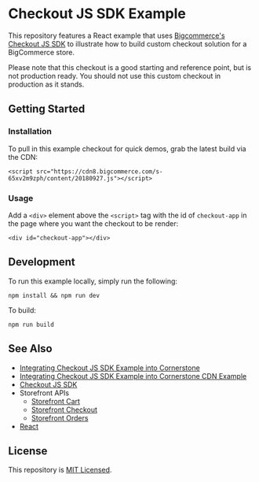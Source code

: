 # Checkout JS SDK Example

This repository features a React example that uses [Bigcommerce's Checkout JS SDK](https://github.com/bigcommerce/checkout-sdk-js) to illustrate how to build custom checkout solution for a BigCommerce store.

Please note that this checkout is a good starting and reference point, but is not production ready. You should not use this custom checkout in production as it stands.

## Getting Started

### Installation

To pull in this example checkout for quick demos, grab the latest build via the CDN:

```
<script src="https://cdn8.bigcommerce.com/s-65xv2m9zph/content/20180927.js"></script>
```


### Usage

Add a `<div>` element above the `<script>` tag with the id of `checkout-app` in the page where you want the checkout to be render:

```
<div id="checkout-app"></div>
```

## Development

To run this example locally, simply run the following:

```
npm install && npm run dev
```

To build:

```
npm run build
```


## See Also

* [Integrating Checkout JS SDK Example into Cornerstone](https://developer.bigcommerce.com/stencil-docs/template-files/customize-stencil-checkout/checkout-js-sdk/getting-started-in-vanilla-js)
* [Integrating Checkout JS SDK Example into Cornerstone CDN Example](https://developer.bigcommerce.com/stencil-docs/template-files/customize-stencil-checkout/checkout-js-sdk/implement-a-custom-checkout)
* [Checkout JS SDK](https://github.com/bigcommerce/checkout-sdk-js)
* Storefront APIs
    - [Storefront Cart](https://developer.bigcommerce.com/api-reference/cart-checkout/storefront-cart-api)
    - [Storefront Checkout](https://developer.bigcommerce.com/api-reference/cart-checkout/storefront-checkout-api)
    - [Storefront Orders](https://developer.bigcommerce.com/api-reference/orders/storefront-orders-api)
* [React](https://reactjs.org/)

## License

This repository is [MIT Licensed](LICENSE.md).
